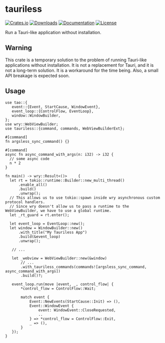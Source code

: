 # tauriless

[![Crates.io](https://img.shields.io/crates/v/tauriless)](https://crates.io/crates/tauriless)
[![Downloads](https://img.shields.io/crates/d/tauriless.svg)](https://crates.io/crates/tauriless)
[![Documentation](https://docs.rs/tauriless/badge.svg)](https://docs.rs/tauriless)
[![License](https://img.shields.io/crates/l/tauriless)](https://crates.io/crates/tauriless)

Run a Tauri-like application without installation.

## Warning

This crate is a temporary solution to the problem of running Tauri-like applications without installation. It is not a replacement for Tauri, and it is not a long-term solution. It is a workaround for the time being. Also, a small API breakage is expected soon.

## Usage

 ```rust, no_run
use tao::{
    event::{Event, StartCause, WindowEvent},
    event_loop::{ControlFlow, EventLoop},
    window::WindowBuilder,
};
use wry::WebViewBuilder;
use tauriless::{command, commands, WebViewBuilderExt};

#[command]
fn argsless_sync_command() {}

#[command]
async fn async_command_with_args(n: i32) -> i32 {
   // some async code
   n * 2
}

fn main() -> wry::Result<()>     {
   let rt = tokio::runtime::Builder::new_multi_thread()
       .enable_all()
       .build()
       .unwrap();
   // This allows us to use tokio::spawn inside wry asynchronous custom protocol handlers.
   // Since wry doesn't allow us to pass a runtime to the WebViewBuilder, we have to use a global runtime.
   let _rt_guard = rt.enter();

   let event_loop = EventLoop::new();
   let window = WindowBuilder::new()
       .with_title("My Tauriless App")
       .build(&event_loop)
       .unwrap();

    // ...
    
    let _webview = WebViewBuilder::new(&window)
        // ...
        .with_tauriless_commands(commands![argsless_sync_command, async_command_with_args])
        .build()?;

    event_loop.run(move |event, _, control_flow| {
        *control_flow = ControlFlow::Wait;

        match event {
            Event::NewEvents(StartCause::Init) => (),
            Event::WindowEvent {
                event: WindowEvent::CloseRequested,
                ..
            } => *control_flow = ControlFlow::Exit,
            _ => (),
        }
    });
}
 ```
